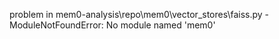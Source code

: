 problem in mem0-analysis\repo\mem0\vector_stores\faiss.py - ModuleNotFoundError: No module named 'mem0'
